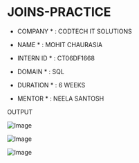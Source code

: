 # JOINS-PRACTICE

* COMPANY * : CODTECH IT SOLUTIONS
  
* NAME * : MOHIT CHAURASIA
  
* INTERN ID * : CT06DF1668
 
* DOMAIN * : SQL
 
* DURATION * : 6 WEEKS 
  
* MENTOR * : NEELA SANTOSH





OUTPUT 

![Image](https://github.com/user-attachments/assets/8a84d80f-ef38-43e3-bc03-f656ee86769e)  

![Image](https://github.com/user-attachments/assets/0a20912b-0970-4e6c-943c-c4b009d2aef1)

![Image](https://github.com/user-attachments/assets/1218da50-50f6-4280-ad5d-24899568e864)
